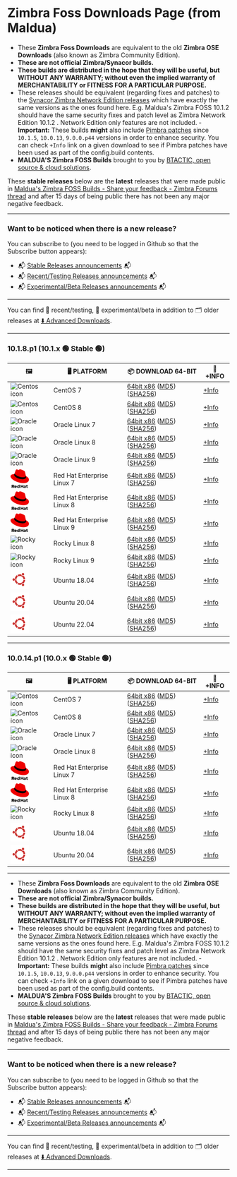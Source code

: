 # Zimbra Foss Downloads Page (from Maldua)

- These **Zimbra Foss Downloads** are equivalent to the old **Zimbra OSE Downloads** (also known as Zimbra Community Edition).
- **These are not official Zimbra/Synacor builds.**
- **These builds are distributed in the hope that they will be useful, but WITHOUT ANY WARRANTY; without even the implied warranty of MERCHANTABILITY or FITNESS FOR A PARTICULAR PURPOSE.**
- These releases should be equivalent (regarding fixes and patches) to the [Synacor Zimbra Network Edition releases](https://wiki.zimbra.com/wiki/Zimbra_Releases) which have exactly the same versions as the ones found here. E.g. Maldua's Zimbra FOSS 10.1.2 should have the same security fixes and patch level as Zimbra Network Edition 10.1.2 . Network Edition only features are not included. - **Important:** These builds **might** also include [Pimbra patches](https://github.com/maldua-pimbra/maldua-pimbra) since `10.1.5`, `10.0.13`, `9.0.0.p44` versions in order to enhance security. You can check `+Info` link on a given download to see if Pimbra patches have been used as part of the config.build contents.
- **MALDUA'S Zimbra FOSS Builds** brought to you by [BTACTIC, open source & cloud solutions](https://www.btactic.com).

These **stable releases** below are the **latest** releases that were made public in [Maldua's Zimbra FOSS Builds - Share your feedback - Zimbra Forums thread](https://forums.zimbra.org/viewtopic.php?t=72655) and after 15 days of being public there has not been any major negative feedback.

---

### Want to be noticed when there is a new release?

You can subscribe to (you need to be logged in Github so that the Subscribe button appears):

- 📬 [Stable Releases announcements](https://github.com/maldua/zimbra-foss-builder/discussions/8) 📬
- 📬 [Recent/Testing Releases announcements](https://github.com/maldua/zimbra-foss-builder/discussions/9) 📬
- 📬 [Experimental/Beta Releases announcements](https://github.com/maldua/zimbra-foss-builder/discussions/10) 📬

---

You can find 🧪 recent/testing, 🧬 experimental/beta in addition to 🗂️ older releases at [⬇️ Advanced Downloads](advanced-downloads.md).

---

### 10.1.8.p1 (10.1.x 🟢 Stable 🟢)

| 🖼 | 🖥 PLATFORM | 📦 DOWNLOAD 64-BIT | 📝 +INFO |
| --- | --- | --- | --- |
|![Centos icon](images/centos.png) | CentOS 7 | [64bit x86](https://github.com/maldua/zimbra-foss-builder/releases/download/zimbra-foss-build-rhel-7/10.1.8.p1/zcs-10.1.8_GA_4200001.RHEL7_64.20250721150943.tgz) ([MD5](https://github.com/maldua/zimbra-foss-builder/releases/download/zimbra-foss-build-rhel-7/10.1.8.p1/zcs-10.1.8_GA_4200001.RHEL7_64.20250721150943.tgz.md5)) ([SHA256](https://github.com/maldua/zimbra-foss-builder/releases/download/zimbra-foss-build-rhel-7/10.1.8.p1/zcs-10.1.8_GA_4200001.RHEL7_64.20250721150943.tgz.sha256)) | [+Info](https://github.com/maldua/zimbra-foss-builder/releases/tag/zimbra-foss-build-rhel-7/10.1.8.p1) |
|![Centos icon](images/centos.png) | CentOS 8 | [64bit x86](https://github.com/maldua/zimbra-foss-builder/releases/download/zimbra-foss-build-rhel-8/10.1.8.p1/zcs-10.1.8_GA_4200001.RHEL8_64.20250721150953.tgz) ([MD5](https://github.com/maldua/zimbra-foss-builder/releases/download/zimbra-foss-build-rhel-8/10.1.8.p1/zcs-10.1.8_GA_4200001.RHEL8_64.20250721150953.tgz.md5)) ([SHA256](https://github.com/maldua/zimbra-foss-builder/releases/download/zimbra-foss-build-rhel-8/10.1.8.p1/zcs-10.1.8_GA_4200001.RHEL8_64.20250721150953.tgz.sha256)) | [+Info](https://github.com/maldua/zimbra-foss-builder/releases/tag/zimbra-foss-build-rhel-8/10.1.8.p1) |
|![Oracle icon](images/oracle.png) | Oracle Linux 7 | [64bit x86](https://github.com/maldua/zimbra-foss-builder/releases/download/zimbra-foss-build-rhel-7/10.1.8.p1/zcs-10.1.8_GA_4200001.RHEL7_64.20250721150943.tgz) ([MD5](https://github.com/maldua/zimbra-foss-builder/releases/download/zimbra-foss-build-rhel-7/10.1.8.p1/zcs-10.1.8_GA_4200001.RHEL7_64.20250721150943.tgz.md5)) ([SHA256](https://github.com/maldua/zimbra-foss-builder/releases/download/zimbra-foss-build-rhel-7/10.1.8.p1/zcs-10.1.8_GA_4200001.RHEL7_64.20250721150943.tgz.sha256)) | [+Info](https://github.com/maldua/zimbra-foss-builder/releases/tag/zimbra-foss-build-rhel-7/10.1.8.p1) |
|![Oracle icon](images/oracle.png) | Oracle Linux 8 | [64bit x86](https://github.com/maldua/zimbra-foss-builder/releases/download/zimbra-foss-build-rhel-8/10.1.8.p1/zcs-10.1.8_GA_4200001.RHEL8_64.20250721150953.tgz) ([MD5](https://github.com/maldua/zimbra-foss-builder/releases/download/zimbra-foss-build-rhel-8/10.1.8.p1/zcs-10.1.8_GA_4200001.RHEL8_64.20250721150953.tgz.md5)) ([SHA256](https://github.com/maldua/zimbra-foss-builder/releases/download/zimbra-foss-build-rhel-8/10.1.8.p1/zcs-10.1.8_GA_4200001.RHEL8_64.20250721150953.tgz.sha256)) | [+Info](https://github.com/maldua/zimbra-foss-builder/releases/tag/zimbra-foss-build-rhel-8/10.1.8.p1) |
|![Oracle icon](images/oracle.png) | Oracle Linux 9 | [64bit x86](https://github.com/maldua/zimbra-foss-builder/releases/download/zimbra-foss-build-rhel-9/10.1.8.p1/zcs-10.1.8_GA_4200001.RHEL9_64.20250721150942.tgz) ([MD5](https://github.com/maldua/zimbra-foss-builder/releases/download/zimbra-foss-build-rhel-9/10.1.8.p1/zcs-10.1.8_GA_4200001.RHEL9_64.20250721150942.tgz.md5)) ([SHA256](https://github.com/maldua/zimbra-foss-builder/releases/download/zimbra-foss-build-rhel-9/10.1.8.p1/zcs-10.1.8_GA_4200001.RHEL9_64.20250721150942.tgz.sha256)) | [+Info](https://github.com/maldua/zimbra-foss-builder/releases/tag/zimbra-foss-build-rhel-9/10.1.8.p1) |
|![RedHat icon](images/redhat.png) | Red Hat Enterprise Linux 7 | [64bit x86](https://github.com/maldua/zimbra-foss-builder/releases/download/zimbra-foss-build-rhel-7/10.1.8.p1/zcs-10.1.8_GA_4200001.RHEL7_64.20250721150943.tgz) ([MD5](https://github.com/maldua/zimbra-foss-builder/releases/download/zimbra-foss-build-rhel-7/10.1.8.p1/zcs-10.1.8_GA_4200001.RHEL7_64.20250721150943.tgz.md5)) ([SHA256](https://github.com/maldua/zimbra-foss-builder/releases/download/zimbra-foss-build-rhel-7/10.1.8.p1/zcs-10.1.8_GA_4200001.RHEL7_64.20250721150943.tgz.sha256)) | [+Info](https://github.com/maldua/zimbra-foss-builder/releases/tag/zimbra-foss-build-rhel-7/10.1.8.p1) |
|![RedHat icon](images/redhat.png) | Red Hat Enterprise Linux 8 | [64bit x86](https://github.com/maldua/zimbra-foss-builder/releases/download/zimbra-foss-build-rhel-8/10.1.8.p1/zcs-10.1.8_GA_4200001.RHEL8_64.20250721150953.tgz) ([MD5](https://github.com/maldua/zimbra-foss-builder/releases/download/zimbra-foss-build-rhel-8/10.1.8.p1/zcs-10.1.8_GA_4200001.RHEL8_64.20250721150953.tgz.md5)) ([SHA256](https://github.com/maldua/zimbra-foss-builder/releases/download/zimbra-foss-build-rhel-8/10.1.8.p1/zcs-10.1.8_GA_4200001.RHEL8_64.20250721150953.tgz.sha256)) | [+Info](https://github.com/maldua/zimbra-foss-builder/releases/tag/zimbra-foss-build-rhel-8/10.1.8.p1) |
|![RedHat icon](images/redhat.png) | Red Hat Enterprise Linux 9 | [64bit x86](https://github.com/maldua/zimbra-foss-builder/releases/download/zimbra-foss-build-rhel-9/10.1.8.p1/zcs-10.1.8_GA_4200001.RHEL9_64.20250721150942.tgz) ([MD5](https://github.com/maldua/zimbra-foss-builder/releases/download/zimbra-foss-build-rhel-9/10.1.8.p1/zcs-10.1.8_GA_4200001.RHEL9_64.20250721150942.tgz.md5)) ([SHA256](https://github.com/maldua/zimbra-foss-builder/releases/download/zimbra-foss-build-rhel-9/10.1.8.p1/zcs-10.1.8_GA_4200001.RHEL9_64.20250721150942.tgz.sha256)) | [+Info](https://github.com/maldua/zimbra-foss-builder/releases/tag/zimbra-foss-build-rhel-9/10.1.8.p1) |
|![Rocky icon](images/rocky.png) | Rocky Linux 8 | [64bit x86](https://github.com/maldua/zimbra-foss-builder/releases/download/zimbra-foss-build-rhel-8/10.1.8.p1/zcs-10.1.8_GA_4200001.RHEL8_64.20250721150953.tgz) ([MD5](https://github.com/maldua/zimbra-foss-builder/releases/download/zimbra-foss-build-rhel-8/10.1.8.p1/zcs-10.1.8_GA_4200001.RHEL8_64.20250721150953.tgz.md5)) ([SHA256](https://github.com/maldua/zimbra-foss-builder/releases/download/zimbra-foss-build-rhel-8/10.1.8.p1/zcs-10.1.8_GA_4200001.RHEL8_64.20250721150953.tgz.sha256)) | [+Info](https://github.com/maldua/zimbra-foss-builder/releases/tag/zimbra-foss-build-rhel-8/10.1.8.p1) |
|![Rocky icon](images/rocky.png) | Rocky Linux 9 | [64bit x86](https://github.com/maldua/zimbra-foss-builder/releases/download/zimbra-foss-build-rhel-9/10.1.8.p1/zcs-10.1.8_GA_4200001.RHEL9_64.20250721150942.tgz) ([MD5](https://github.com/maldua/zimbra-foss-builder/releases/download/zimbra-foss-build-rhel-9/10.1.8.p1/zcs-10.1.8_GA_4200001.RHEL9_64.20250721150942.tgz.md5)) ([SHA256](https://github.com/maldua/zimbra-foss-builder/releases/download/zimbra-foss-build-rhel-9/10.1.8.p1/zcs-10.1.8_GA_4200001.RHEL9_64.20250721150942.tgz.sha256)) | [+Info](https://github.com/maldua/zimbra-foss-builder/releases/tag/zimbra-foss-build-rhel-9/10.1.8.p1) |
|![Ubuntu icon](images/ubuntu.png) | Ubuntu 18.04 | [64bit x86](https://github.com/maldua/zimbra-foss-builder/releases/download/zimbra-foss-build-ubuntu-18.04/10.1.8.p1/zcs-10.1.8_GA_4200001.UBUNTU18_64.20250721150947.tgz) ([MD5](https://github.com/maldua/zimbra-foss-builder/releases/download/zimbra-foss-build-ubuntu-18.04/10.1.8.p1/zcs-10.1.8_GA_4200001.UBUNTU18_64.20250721150947.tgz.md5)) ([SHA256](https://github.com/maldua/zimbra-foss-builder/releases/download/zimbra-foss-build-ubuntu-18.04/10.1.8.p1/zcs-10.1.8_GA_4200001.UBUNTU18_64.20250721150947.tgz.sha256)) | [+Info](https://github.com/maldua/zimbra-foss-builder/releases/tag/zimbra-foss-build-ubuntu-18.04/10.1.8.p1) |
|![Ubuntu icon](images/ubuntu.png) | Ubuntu 20.04 | [64bit x86](https://github.com/maldua/zimbra-foss-builder/releases/download/zimbra-foss-build-ubuntu-20.04/10.1.8.p1/zcs-10.1.8_GA_4200001.UBUNTU20_64.20250721150935.tgz) ([MD5](https://github.com/maldua/zimbra-foss-builder/releases/download/zimbra-foss-build-ubuntu-20.04/10.1.8.p1/zcs-10.1.8_GA_4200001.UBUNTU20_64.20250721150935.tgz.md5)) ([SHA256](https://github.com/maldua/zimbra-foss-builder/releases/download/zimbra-foss-build-ubuntu-20.04/10.1.8.p1/zcs-10.1.8_GA_4200001.UBUNTU20_64.20250721150935.tgz.sha256)) | [+Info](https://github.com/maldua/zimbra-foss-builder/releases/tag/zimbra-foss-build-ubuntu-20.04/10.1.8.p1) |
|![Ubuntu icon](images/ubuntu.png) | Ubuntu 22.04 | [64bit x86](https://github.com/maldua/zimbra-foss-builder/releases/download/zimbra-foss-build-ubuntu-22.04/10.1.8.p1/zcs-10.1.8_GA_4200001.UBUNTU22_64.20250721150937.tgz) ([MD5](https://github.com/maldua/zimbra-foss-builder/releases/download/zimbra-foss-build-ubuntu-22.04/10.1.8.p1/zcs-10.1.8_GA_4200001.UBUNTU22_64.20250721150937.tgz.md5)) ([SHA256](https://github.com/maldua/zimbra-foss-builder/releases/download/zimbra-foss-build-ubuntu-22.04/10.1.8.p1/zcs-10.1.8_GA_4200001.UBUNTU22_64.20250721150937.tgz.sha256)) | [+Info](https://github.com/maldua/zimbra-foss-builder/releases/tag/zimbra-foss-build-ubuntu-22.04/10.1.8.p1) |

---

### 10.0.14.p1 (10.0.x 🟢 Stable 🟢)

| 🖼 | 🖥 PLATFORM | 📦 DOWNLOAD 64-BIT | 📝 +INFO |
| --- | --- | --- | --- |
|![Centos icon](images/centos.png) | CentOS 7 | [64bit x86](https://github.com/maldua/zimbra-foss-builder/releases/download/zimbra-foss-build-rhel-7/10.0.14.p1/zcs-10.0.14_GA_4200001.RHEL7_64.20250721150924.tgz) ([MD5](https://github.com/maldua/zimbra-foss-builder/releases/download/zimbra-foss-build-rhel-7/10.0.14.p1/zcs-10.0.14_GA_4200001.RHEL7_64.20250721150924.tgz.md5)) ([SHA256](https://github.com/maldua/zimbra-foss-builder/releases/download/zimbra-foss-build-rhel-7/10.0.14.p1/zcs-10.0.14_GA_4200001.RHEL7_64.20250721150924.tgz.sha256)) | [+Info](https://github.com/maldua/zimbra-foss-builder/releases/tag/zimbra-foss-build-rhel-7/10.0.14.p1) |
|![Centos icon](images/centos.png) | CentOS 8 | [64bit x86](https://github.com/maldua/zimbra-foss-builder/releases/download/zimbra-foss-build-rhel-8/10.0.14.p1/zcs-10.0.14_GA_4200001.RHEL8_64.20250721150915.tgz) ([MD5](https://github.com/maldua/zimbra-foss-builder/releases/download/zimbra-foss-build-rhel-8/10.0.14.p1/zcs-10.0.14_GA_4200001.RHEL8_64.20250721150915.tgz.md5)) ([SHA256](https://github.com/maldua/zimbra-foss-builder/releases/download/zimbra-foss-build-rhel-8/10.0.14.p1/zcs-10.0.14_GA_4200001.RHEL8_64.20250721150915.tgz.sha256)) | [+Info](https://github.com/maldua/zimbra-foss-builder/releases/tag/zimbra-foss-build-rhel-8/10.0.14.p1) |
|![Oracle icon](images/oracle.png) | Oracle Linux 7 | [64bit x86](https://github.com/maldua/zimbra-foss-builder/releases/download/zimbra-foss-build-rhel-7/10.0.14.p1/zcs-10.0.14_GA_4200001.RHEL7_64.20250721150924.tgz) ([MD5](https://github.com/maldua/zimbra-foss-builder/releases/download/zimbra-foss-build-rhel-7/10.0.14.p1/zcs-10.0.14_GA_4200001.RHEL7_64.20250721150924.tgz.md5)) ([SHA256](https://github.com/maldua/zimbra-foss-builder/releases/download/zimbra-foss-build-rhel-7/10.0.14.p1/zcs-10.0.14_GA_4200001.RHEL7_64.20250721150924.tgz.sha256)) | [+Info](https://github.com/maldua/zimbra-foss-builder/releases/tag/zimbra-foss-build-rhel-7/10.0.14.p1) |
|![Oracle icon](images/oracle.png) | Oracle Linux 8 | [64bit x86](https://github.com/maldua/zimbra-foss-builder/releases/download/zimbra-foss-build-rhel-8/10.0.14.p1/zcs-10.0.14_GA_4200001.RHEL8_64.20250721150915.tgz) ([MD5](https://github.com/maldua/zimbra-foss-builder/releases/download/zimbra-foss-build-rhel-8/10.0.14.p1/zcs-10.0.14_GA_4200001.RHEL8_64.20250721150915.tgz.md5)) ([SHA256](https://github.com/maldua/zimbra-foss-builder/releases/download/zimbra-foss-build-rhel-8/10.0.14.p1/zcs-10.0.14_GA_4200001.RHEL8_64.20250721150915.tgz.sha256)) | [+Info](https://github.com/maldua/zimbra-foss-builder/releases/tag/zimbra-foss-build-rhel-8/10.0.14.p1) |
|![RedHat icon](images/redhat.png) | Red Hat Enterprise Linux 7 | [64bit x86](https://github.com/maldua/zimbra-foss-builder/releases/download/zimbra-foss-build-rhel-7/10.0.14.p1/zcs-10.0.14_GA_4200001.RHEL7_64.20250721150924.tgz) ([MD5](https://github.com/maldua/zimbra-foss-builder/releases/download/zimbra-foss-build-rhel-7/10.0.14.p1/zcs-10.0.14_GA_4200001.RHEL7_64.20250721150924.tgz.md5)) ([SHA256](https://github.com/maldua/zimbra-foss-builder/releases/download/zimbra-foss-build-rhel-7/10.0.14.p1/zcs-10.0.14_GA_4200001.RHEL7_64.20250721150924.tgz.sha256)) | [+Info](https://github.com/maldua/zimbra-foss-builder/releases/tag/zimbra-foss-build-rhel-7/10.0.14.p1) |
|![RedHat icon](images/redhat.png) | Red Hat Enterprise Linux 8 | [64bit x86](https://github.com/maldua/zimbra-foss-builder/releases/download/zimbra-foss-build-rhel-8/10.0.14.p1/zcs-10.0.14_GA_4200001.RHEL8_64.20250721150915.tgz) ([MD5](https://github.com/maldua/zimbra-foss-builder/releases/download/zimbra-foss-build-rhel-8/10.0.14.p1/zcs-10.0.14_GA_4200001.RHEL8_64.20250721150915.tgz.md5)) ([SHA256](https://github.com/maldua/zimbra-foss-builder/releases/download/zimbra-foss-build-rhel-8/10.0.14.p1/zcs-10.0.14_GA_4200001.RHEL8_64.20250721150915.tgz.sha256)) | [+Info](https://github.com/maldua/zimbra-foss-builder/releases/tag/zimbra-foss-build-rhel-8/10.0.14.p1) |
|![Rocky icon](images/rocky.png) | Rocky Linux 8 | [64bit x86](https://github.com/maldua/zimbra-foss-builder/releases/download/zimbra-foss-build-rhel-8/10.0.14.p1/zcs-10.0.14_GA_4200001.RHEL8_64.20250721150915.tgz) ([MD5](https://github.com/maldua/zimbra-foss-builder/releases/download/zimbra-foss-build-rhel-8/10.0.14.p1/zcs-10.0.14_GA_4200001.RHEL8_64.20250721150915.tgz.md5)) ([SHA256](https://github.com/maldua/zimbra-foss-builder/releases/download/zimbra-foss-build-rhel-8/10.0.14.p1/zcs-10.0.14_GA_4200001.RHEL8_64.20250721150915.tgz.sha256)) | [+Info](https://github.com/maldua/zimbra-foss-builder/releases/tag/zimbra-foss-build-rhel-8/10.0.14.p1) |
|![Ubuntu icon](images/ubuntu.png) | Ubuntu 18.04 | [64bit x86](https://github.com/maldua/zimbra-foss-builder/releases/download/zimbra-foss-build-ubuntu-18.04/10.0.14.p1/zcs-10.0.14_GA_4200001.UBUNTU18_64.20250721150945.tgz) ([MD5](https://github.com/maldua/zimbra-foss-builder/releases/download/zimbra-foss-build-ubuntu-18.04/10.0.14.p1/zcs-10.0.14_GA_4200001.UBUNTU18_64.20250721150945.tgz.md5)) ([SHA256](https://github.com/maldua/zimbra-foss-builder/releases/download/zimbra-foss-build-ubuntu-18.04/10.0.14.p1/zcs-10.0.14_GA_4200001.UBUNTU18_64.20250721150945.tgz.sha256)) | [+Info](https://github.com/maldua/zimbra-foss-builder/releases/tag/zimbra-foss-build-ubuntu-18.04/10.0.14.p1) |
|![Ubuntu icon](images/ubuntu.png) | Ubuntu 20.04 | [64bit x86](https://github.com/maldua/zimbra-foss-builder/releases/download/zimbra-foss-build-ubuntu-20.04/10.0.14.p1/zcs-10.0.14_GA_4200001.UBUNTU20_64.20250721150946.tgz) ([MD5](https://github.com/maldua/zimbra-foss-builder/releases/download/zimbra-foss-build-ubuntu-20.04/10.0.14.p1/zcs-10.0.14_GA_4200001.UBUNTU20_64.20250721150946.tgz.md5)) ([SHA256](https://github.com/maldua/zimbra-foss-builder/releases/download/zimbra-foss-build-ubuntu-20.04/10.0.14.p1/zcs-10.0.14_GA_4200001.UBUNTU20_64.20250721150946.tgz.sha256)) | [+Info](https://github.com/maldua/zimbra-foss-builder/releases/tag/zimbra-foss-build-ubuntu-20.04/10.0.14.p1) |

---

- These **Zimbra Foss Downloads** are equivalent to the old **Zimbra OSE Downloads** (also known as Zimbra Community Edition).
- **These are not official Zimbra/Synacor builds.**
- **These builds are distributed in the hope that they will be useful, but WITHOUT ANY WARRANTY; without even the implied warranty of MERCHANTABILITY or FITNESS FOR A PARTICULAR PURPOSE.**
- These releases should be equivalent (regarding fixes and patches) to the [Synacor Zimbra Network Edition releases](https://wiki.zimbra.com/wiki/Zimbra_Releases) which have exactly the same versions as the ones found here. E.g. Maldua's Zimbra FOSS 10.1.2 should have the same security fixes and patch level as Zimbra Network Edition 10.1.2 . Network Edition only features are not included. - **Important:** These builds **might** also include [Pimbra patches](https://github.com/maldua-pimbra/maldua-pimbra) since `10.1.5`, `10.0.13`, `9.0.0.p44` versions in order to enhance security. You can check `+Info` link on a given download to see if Pimbra patches have been used as part of the config.build contents.
- **MALDUA'S Zimbra FOSS Builds** brought to you by [BTACTIC, open source & cloud solutions](https://www.btactic.com).

These **stable releases** below are the **latest** releases that were made public in [Maldua's Zimbra FOSS Builds - Share your feedback - Zimbra Forums thread](https://forums.zimbra.org/viewtopic.php?t=72655) and after 15 days of being public there has not been any major negative feedback.

---

### Want to be noticed when there is a new release?

You can subscribe to (you need to be logged in Github so that the Subscribe button appears):

- 📬 [Stable Releases announcements](https://github.com/maldua/zimbra-foss-builder/discussions/8) 📬
- 📬 [Recent/Testing Releases announcements](https://github.com/maldua/zimbra-foss-builder/discussions/9) 📬
- 📬 [Experimental/Beta Releases announcements](https://github.com/maldua/zimbra-foss-builder/discussions/10) 📬

---

You can find 🧪 recent/testing, 🧬 experimental/beta in addition to 🗂️ older releases at [⬇️ Advanced Downloads](advanced-downloads.md).

---
